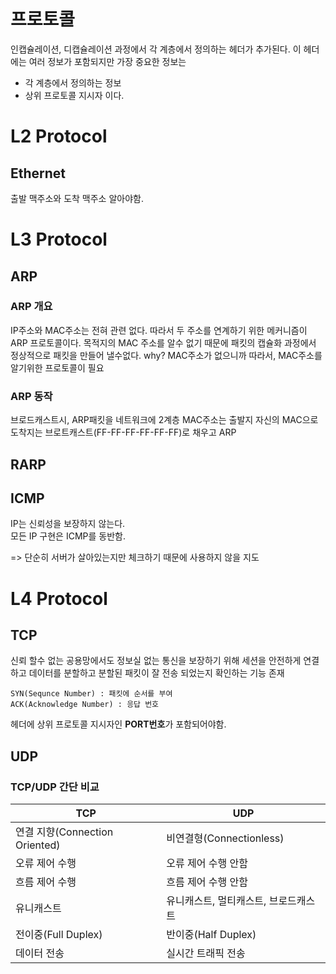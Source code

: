 # 프로토콜
인캡슐레이션, 디캡슐레이션 과정에서 각 계층에서 정의하는 헤더가 추가된다. 이 헤더에는 여러 정보가 포함되지만 가장 중요한 정보는
- 각 계층에서 정의하는 정보 
- 상위 프로토콜 지시자
이다.
# L2 Protocol
## Ethernet
출발 맥주소와 도착 맥주소 알아야함.
# L3  Protocol
## ARP
### ARP 개요
IP주소와 MAC주소는 전혀 관련 없다. 따라서 두 주소를 연계하기 위한 메커니즘이 ARP 프로토콜이다.
목적지의 MAC 주소를 알수 없기 때문에 패킷의 캡슐화 과정에서 정상적으로 패킷을 만들어 낼수없다.
why? MAC주소가 없으니까
따라서, MAC주소를 알기위한 프로토콜이 필요
### ARP 동작
브로드캐스트시, ARP패킷을 네트워크에 2계층 MAC주소는 출발지 자신의 MAC으로 도착지는 브로트캐스트(FF-FF-FF-FF-FF-FF)로 채우고 ARP
## RARP
## ICMP
IP는 신뢰성을 보장하지 않는다.  
모든 IP 구현은 ICMP를 동반함.

=> 단순히 서버가 살아있는지만 체크하기 때문에 사용하지 않을 지도
# L4 Protocol
## TCP
신뢰 할수 없는 공용망에서도 정보실 없는 통신을 보장하기 위해 세션을 안전하게 연결하고 데이터를 분할하고 분할된 패킷이 잘 전송 되었는지 확인하는 기능 존재
```
SYN(Sequnce Number) : 패킷에 순서를 부여
ACK(Acknowledge Number) : 응답 번호 
```
헤더에 상위 프로토콜 지시자인 **PORT번호**가 포함되어야함.
## UDP

### TCP/UDP 간단 비교
| TCP                            | UDP                                  |
| ------------------------------ | ------------------------------------ |
| 연결 지향(Connection Oriented) | 비연결형(Connectionless)             |
| 오류 제어 수행                 | 오류 제어 수행 안함                  |
| 흐름 제어 수행                 | 흐름 제어 수행 안함                  |
| 유니캐스트                     | 유니캐스트, 멀티캐스트, 브로드캐스트 |
| 전이중(Full Duplex)            | 반이중(Half Duplex)                  |
| 데이터 전송                    | 실시간 트래픽 전송                   |